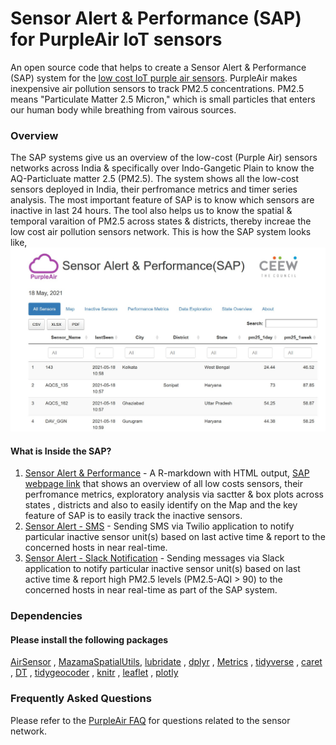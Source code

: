 # Sensor Alert & Performance (SAP) for PurpleAir IoT sensors
An open source code that helps to create a Sensor Alert & Performance (SAP) system for the [low cost IoT purple air sensors](https://www2.purpleair.com/). PurpleAir makes inexpensive air pollution sensors to track PM2.5 concentrations. PM2.5 means "Particulate Matter 2.5 Micron," which is small particles that enters our human body while breathing from vairous sources.

### Overview
The SAP systems give us an overview of the low-cost (Purple Air) sensors networks across India & specifically over Indo-Gangetic Plain to know the AQ-Particluate matter 2.5 (PM2.5). The system shows all the low-cost sensors deployed in India, their perfromance metrics and timer series analysis. The most important feature of SAP is to know which sensors are inactive in last 24 hours. The tool also helps us to know the spatial & temporal varaition of PM2.5 across states & districts, thereby increae the low cost air pollution sensors network. This is how the SAP system looks like, ![SAP landing page.](images/Overview%20of%20SAP.jpg)

#### What is Inside the SAP?  
1. [Sensor Alert & Performance](https://github.com/adeel1997/Sensor_Alert/blob/main/Sensor_Alert_Performance.Rmd) - A R-markdown with HTML output, [SAP webpage link](https://sensoralert.s3.amazonaws.com/Sensor_Alert.html) that shows an overview of all low costs sensors, their perfromance metrics, exploratory analysis via sactter & box plots across states , districts and also to easily identify on the Map and the key feature of SAP is to easily track the inactive sensors. 
2. [Sensor Alert - SMS](https://github.com/adeel1997/Sensor_Alert/blob/main/Message_Alert.R) - Sending SMS via Twilio application to notify particular inactive sensor unit(s) based on last active time & report to the concerned hosts in near real-time.
3. [Sensor Alert - Slack Notification](https://github.com/adeel1997/Sensor_Alert/blob/main/Slack_Alert.R) - Sending messages via Slack application to notify particular inactive sensor unit(s) based on last active time & report high PM2.5 levels (PM2.5-AQI > 90) to the concerned hosts in near real-time as part of the SAP system.

### Dependencies
#### Please install the following packages
[AirSensor](https://github.com/MazamaScience/AirSensor) ,   [MazamaSpatialUtils](https://github.com/MazamaScience/MazamaSpatialUtils), 
[lubridate](https://github.com/tidyverse/lubridate) ,      [dplyr](https://github.com/tidyverse/dplyr) ,
[Metrics](https://github.com/mfrasco/Metrics) ,          [tidyverse](https://github.com/tidyverse/) ,
[caret](https://github.com/topepo/caret) ,             [DT](https://github.com/rstudio/DT) ,
[tidygeocoder](https://github.com/nateritter/TinyGeocoder) , [knitr](https://github.com/yihui/knitr) ,
[leaflet](https://github.com/rstudio/leaflet) ,           [plotly](https://github.com/ropensci/plotly)


### Frequently Asked Questions
Please refer to the [PurpleAir FAQ](https://www2.purpleair.com/community/faq) for questions related to the sensor network.
